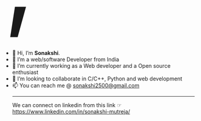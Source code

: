 <span style="font-size:290px;">,
- 👋 Hi, I’m <b>Sonakshi</b>.
- 👀 I’m a web/software Developer from India
- 🌱 I’m currently working as a Web developer and a Open source enthusiast
- 💞️ I’m looking to collaborate in C/C++, Python and web development
- 📫 You can reach me @ sonakshi2500@gmail.com
<br><hr>
We can connect on linkedin from this link ☞
https://www.linkedin.com/in/sonakshi-mutreja/


</span>

